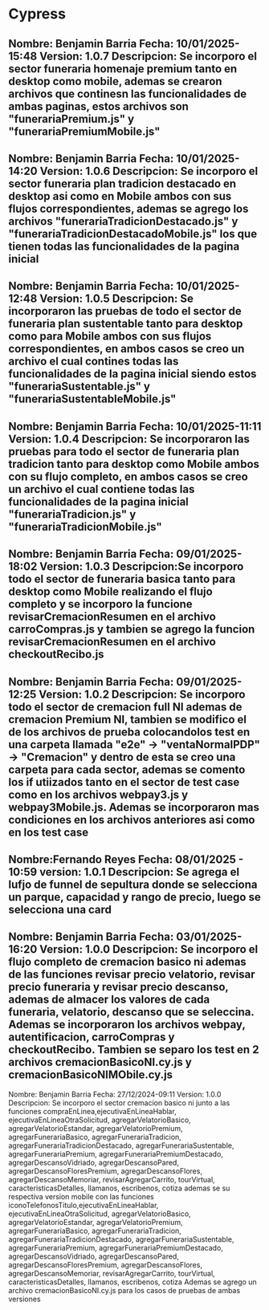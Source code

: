 # Cypress
Nombre: Benjamin Barria 
Fecha: 10/01/2025-15:48
Version: 1.0.7
Descripcion: Se incorporo el sector funeraria homenaje premium tanto en desktop como mobile, ademas se crearon archivos que continesn las funcionalidades de ambas paginas, estos archivos son "funerariaPremium.js" y "funerariaPremiumMobile.js"  
---------------------------------------------------------------------------------------------------------
Nombre: Benjamin Barria
Fecha: 10/01/2025-14:20
Version: 1.0.6
Descripcion: Se incorporo el sector funeraria plan tradicion destacado en desktop asi como en Mobile ambos con sus flujos correspondientes, ademas se agrego los archivos "funerariaTradicionDestacado.js" y "funerariaTradicionDestacadoMobile.js" los que tienen todas las funcionalidades de la pagina inicial
---------------------------------------------------------------------------------------------------------
Nombre: Benjamin Barria 
Fecha: 10/01/2025-12:48
Version: 1.0.5
Descripcion: Se incorporaron las pruebas de todo el sector de funeraria plan sustentable tanto para desktop como para Mobile ambos con sus flujos correspondientes, en ambos casos se creo un archivo el cual contines todas las funcionalidades de la pagina inicial siendo estos "funerariaSustentable.js" y "funerariaSustentableMobile.js"  
---------------------------------------------------------------------------------------------------------
Nombre: Benjamin Barria 
Fecha: 10/01/2025-11:11
Version: 1.0.4
Descripcion: Se incorporaron las pruebas para todo el sector de funeraria plan tradicion tanto para desktop como Mobile ambos con su flujo completo, en ambos casos se creo un archivo el cual contiene todas las funcionalidades de la pagina inicial "funerariaTradicion.js" y "funerariaTradicionMobile.js" 
---------------------------------------------------------------------------------------------------------
Nombre: Benjamin Barria 
Fecha: 09/01/2025-18:02
Version: 1.0.3
Descripcion:Se incorporo todo el sector de funeraria basica tanto para desktop como Mobile realizando el flujo completo y se incorporo la funcione revisarCremacionResumen en el archivo carroCompras.js y tambien se agrego la funcion revisarCremacionResumen en el archivo checkoutRecibo.js
---------------------------------------------------------------------------------------------------------
Nombre: Benjamin Barria 
Fecha: 09/01/2025-12:25
Version: 1.0.2
Descripcion: Se incorporo todo el sector de cremacion full NI ademas de cremacion Premium NI, tambien se modifico el de los archivos de prueba colocandolos test en una carpeta llamada "e2e" -> "ventaNormalPDP" -> "Cremacion" y dentro de esta se creo una carpeta para cada sector, ademas se comento los if utiizados tanto en el sector de test case como en los archivos webpay3.js y webpay3Mobile.js. Ademas se incorporaron mas condiciones en los archivos anteriores asi como en los test case
---------------------------------------------------------------------------------------------------------
Nombre:Fernando Reyes
Fecha: 08/01/2025 - 10:59
version: 1.0.1
Descripcion: Se agrega el lufjo de funnel de sepultura donde se selecciona un parque, capacidad y rango de precio, luego se selecciona una card
---------------------------------------------------------------------------------------------------------
Nombre: Benjamin Barria 
Fecha: 03/01/2025-16:20
Version: 1.0.0
Descripcion: Se incorporo el flujo completo de cremacion basico ni ademas de las funciones revisar precio velatorio, revisar precio funeraria y revisar precio descanso, ademas de almacer los valores de cada funeraria, velatorio, descanso que se seleccina.
Ademas se incorporaron los archivos webpay, autentificacion, carroCompras y checkoutRecibo. Tambien se separo los test en 2 archivos cremacionBasicoNI.cy.js y cremacionBasicoNIMObile.cy.js
---------------------------------------------------------------------------------------------------------
Nombre: Benjamin Barria
Fecha: 27/12/2024-09:11
Version: 1.0.0
Descripcion: Se incorporo el sector cremacion basico ni junto a las funciones 
compraEnLinea,ejecutivaEnLineaHablar, ejecutivaEnLineaOtraSolicitud, agregarVelatorioBasico, agregarVelatorioEstandar, agregarVelatorioPremium, agregarFunerariaBasico, agregarFunerariaTradicion, agregarFunerariaTradicionDestacado, agregarFunerariaSustentable, agregarFunerariaPremium, agregarFunerariaPremiumDestacado, agregarDescansoVidriado, agregarDescansoPared, agregarDescansoFloresPremium, agregarDescansoFlores, agregarDescansoMemoriar, revisarAgregarCarrito, tourVirtual, caracteristicasDetalles, llamanos, escribenos, cotiza ademas se su respectiva version mobile con las funciones 
iconoTelefonosTitulo,ejecutivaEnLineaHablar, ejecutivaEnLineaOtraSolicitud, agregarVelatorioBasico, agregarVelatorioEstandar, agregarVelatorioPremium, agregarFunerariaBasico, agregarFunerariaTradicion, agregarFunerariaTradicionDestacado, agregarFunerariaSustentable, agregarFunerariaPremium, agregarFunerariaPremiumDestacado, agregarDescansoVidriado, agregarDescansoPared, agregarDescansoFloresPremium, agregarDescansoFlores, agregarDescansoMemoriar, revisarAgregarCarrito, tourVirtual, caracteristicasDetalles, llamanos, escribenos, cotiza 
Ademas se agrego un archivo cremacionBasicoNI.cy.js para los casos de pruebas de ambas versiones
